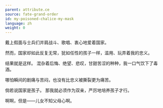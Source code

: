 ```yaml
---
parent: attribute.ce
source: fate-grand-order
id: my-poisoned-chalice-my-mask
language: zh
weight: 0
---
```


戴上假面与士兵们并肩战斗、歌唱、衷心地爱着国家。

然而，国家却如此反复无常，犹如任性的孩子一样，滥用、玩弄着我的忠义。

结果就是这样。
混杂着后悔、绝望、悲叹，甘甜苦涩的种种，我一口气饮下了毒酒。

哪怕瞬间的剧痛与苦闷，也没有比忠义被撕裂更为痛苦。

倘若说国家是孩子。
那我就必须作为双亲，严厉地培养孩子才行。

啊啊，但是——儿女不知父母心啊。
